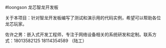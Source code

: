 #loongson 龙芯智龙开发板

关于本项目：针对智龙开发板编写了测试和演示用的代码实例，希望可以帮助各位龙芯玩家。

佐许之男：嵌入式开发工程师，专注于网络设备相关的系统研发和定制。联系方式：18013582125 18114354589 （陆工）